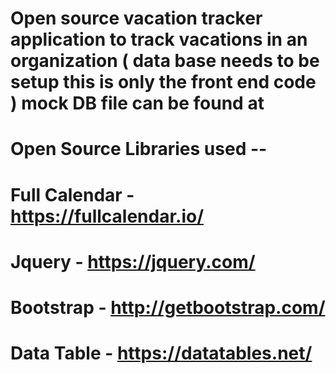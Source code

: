 # Open source vacation tracker application to track vacations in an organization ( data base needs to be setup this is only the front end code ) mock DB file can be found at 

# Open Source Libraries used -- 

# Full Calendar - https://fullcalendar.io/

# Jquery - https://jquery.com/

# Bootstrap - http://getbootstrap.com/

# Data Table - https://datatables.net/
